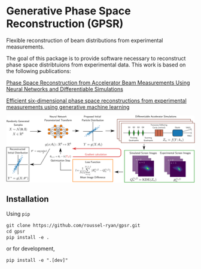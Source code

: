 Generative Phase Space Reconstruction (GPSR)
====

Flexible reconstruction of beam distributions from experimental measurements.

The goal of this package is to provide software necessary to reconstruct phase space 
distribtuions from experimental data. This work is based on the following publications:

[Phase Space Reconstruction from Accelerator Beam Measurements Using Neural Networks and Differentiable Simulations](https://journals.aps.org/prl/abstract/10.1103/PhysRevLett.130.145001)

[Efficient six-dimensional phase space reconstructions from experimental measurements using generative machine learning](https://journals.aps.org/prab/abstract/10.1103/PhysRevAccelBeams.27.094601)

<div align="center">
  <img src="docs/assets/6d_cartoon.png", width="1000">
</div>

## Installation
Using `pip`

```shell
git clone https://github.com/roussel-ryan/gpsr.git
cd gpsr
pip install -e .
```
or for development,

```shell
pip install -e ".[dev]"
```